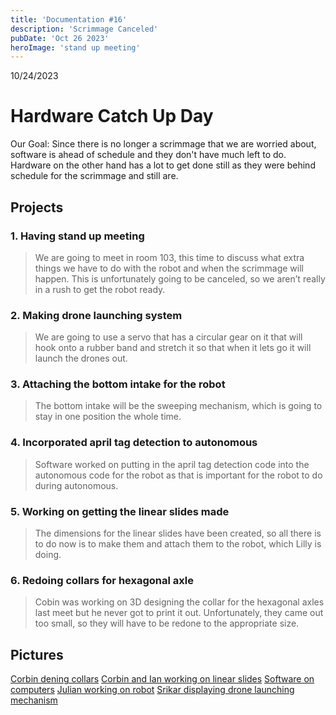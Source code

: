 ```yaml
---
title: 'Documentation #16'
description: 'Scrimmage Canceled'
pubDate: 'Oct 26 2023'
heroImage: 'stand up meeting'
---
```

10/24/2023
# Hardware Catch Up Day

Our Goal: Since there is no longer a scrimmage that we are worried about, software is ahead of schedule and they don't have much left to do. Hardware on the other hand has a lot to get done still as they were behind schedule for the scrimmage and still are.

## Projects

### 1. Having stand up meeting

>We are going to meet in room 103, this time to discuss what extra things we have to do with the robot and when the scrimmage will happen. This is unfortunately going to be canceled, so we aren’t really in a rush to get the robot ready. 

### 2. Making drone launching system

>We are going to use a servo that has a circular gear on it that will hook onto a rubber band and stretch it so that when it lets go it will launch the drones out.

### 3. Attaching the bottom intake for the robot

>The bottom intake will be the sweeping mechanism, which is going to stay in one position the whole time.

### 4. Incorporated april tag detection to autonomous

>Software worked on putting in the april tag detection code into the autonomous code for the robot as that is important for the robot to do during autonomous.

### 5.  Working on getting the linear slides made

>The dimensions for the linear slides have been created, so all there is to do now is to make them and attach them to the robot, which Lilly is doing.

### 6. Redoing collars for hexagonal axle

>Cobin was working on 3D designing the collar for the hexagonal axles last meet but he never got to print it out. Unfortunately, they came out too small, so they will have to be redone to the appropriate size.


## Pictures
[Corbin dening collars]()
[Corbin and Ian working on linear slides]()
[Software on computers]()
[Julian working on robot]()
[Srikar displaying drone launching mechanism]()